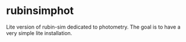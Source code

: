 # rubinsimphot
Lite version of rubin-sim dedicated to photometry. The goal is to have a very simple lite installation.
